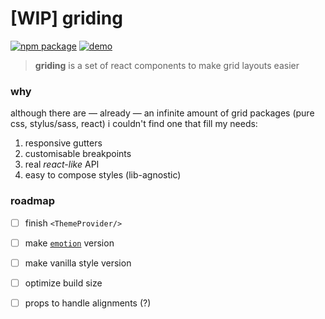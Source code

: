 # [WIP] griding

[![npm package][npm-badge]][npm] [![demo][demo-badge]][demo]

> **griding** is a set of react components to make grid layouts easier


### why

although there are — already — an infinite amount of grid packages (pure css, stylus/sass, react) i couldn't find one that fill my needs:

1. responsive gutters
2. customisable breakpoints
3. real *react-like* API
4. easy to compose styles (lib-agnostic)


### roadmap

- [ ] finish `<ThemeProvider/>`
- [ ] make [`emotion`](https://emotion.sh/) version
- [ ] make vanilla style version
- [ ] optimize build size
- [ ] props to handle alignments (?)



[npm-badge]: https://img.shields.io/npm/v/griding.png?style=flat-square
[npm]: https://npmjs.org/package/griding

[demo-badge]: https://img.shields.io/badge/🌐-demo-lightgray.svg?style=flat-square
[demo]: https://griding.vitordino.com/

